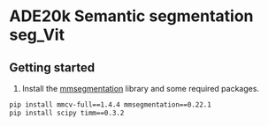 # ADE20k Semantic segmentation seg_Vit

## Getting started 

1. Install the [mmsegmentation](https://github.com/open-mmlab/mmsegmentation) library and some required packages.

```bash
pip install mmcv-full==1.4.4 mmsegmentation==0.22.1
pip install scipy timm==0.3.2
```
